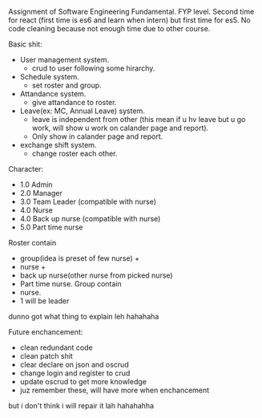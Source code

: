 Assignment of Software Engineering Fundamental. FYP level. Second time for react (first time is es6 and learn when intern) but first time for es5. No code cleaning because not enough time due to other course.

Basic shit:
  - User management system.
      - crud to user following some hirarchy.
  - Schedule system.
      - set roster and group.
  - Attandance system. 
      - give attandance to roster.
  - Leave(ex: MC, Annual Leave) system.
      - leave is independent from other (this mean if u hv leave but u go work, will show u work on calander page and report). 
      - Only show in calander page and report.
  - exchange shift system.
      - change roster each other.
      
Character:
  - 1.0 Admin
  - 2.0 Manager
  - 3.0 Team Leader (compatible with nurse)
  - 4.0 Nurse
  - 4.0 Back up nurse (compatible with nurse)
  - 5.0 Part time nurse

Roster contain 
  - group(idea is preset of few nurse) + 
  - nurse + 
  - back up nurse(other nurse from picked nurse)
  - Part time nurse.
Group contain 
  - nurse.
  - 1 will be leader
  
dunno got what thing to explain leh hahahaha
  
Future enchancement:
  - clean redundant code
  - clean patch shit
  - clear declare on json and oscrud
  - change login and register to crud
  - update oscrud to get more knowledge
  - juz remember these, will have more when enchancement

but i don't think i will repair it lah hahahahha
